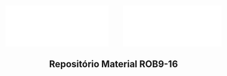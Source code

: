 <div style="display: flex; justify-content: space-between; width: 100%;">
    <img src="https://github.com/joaogaspar00/logos/blob/main/IST_A_RGB_NEG%20-%20recortado.png" alt="NEG_LOGO" height="95px">
    <img src="https://github.com/joaogaspar00/logos/blob/main/ROB916transparentebranco.png" alt="ROB9-16 Logo" height="95px">
</div>
<h2 style="text-align: center;">Repositório Material ROB9-16</h2>
